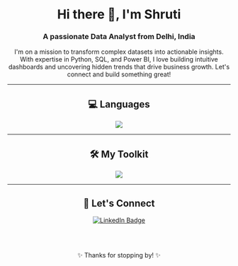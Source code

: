 <h1 align="center">Hi there 👋, I'm Shruti</h1>
<h3 align="center">A passionate Data Analyst from Delhi, India</h3>

<p align="center">
  I'm on a mission to transform complex datasets into actionable insights. With expertise in Python, SQL, and Power BI, I love building intuitive dashboards and uncovering hidden trends that drive business growth. Let's connect and build something great!
</p>

---

<h2 align="center">💻 Languages</h2>

<div align="center">
  <img src="https://skillicons.dev/icons?i=python,java,c,cpp,sql" />
</div>

---

<h2 align="center">🛠️ My Toolkit</h2>

<div align="center">
  <img src="https://skillicons.dev/icons?i=numpy,pandas,tableau,powerbi,excel" />
</div>

---

<h2 align="center">🤝 Let's Connect</h2>

<p align="center">
  <a href="https://www.linkedin.com/in/shrutimishra011/" target="_blank">
    <img src="https://img.shields.io/badge/LinkedIn-0077B5?style=for-the-badge&logo=linkedin&logoColor=white" alt="LinkedIn Badge"/>
  </a>
</p>

<br>
<br>

<p align="center">
  ✨ Thanks for stopping by! ✨
</p>
